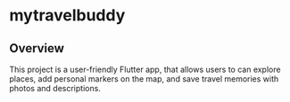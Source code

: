 # mytravelbuddy

## Overview

This project is a user-friendly Flutter app, that allows users to can explore places, add personal markers on the map, and save travel memories with photos and descriptions.
